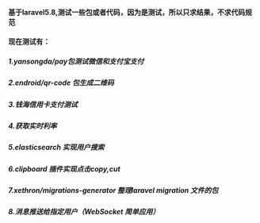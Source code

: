 #### 基于laravel5.8,测试一些包或者代码，因为是测试，所以只求结果，不求代码规范

#### 现在测试有：

##### 1.yansongda/pay包测试微信和支付宝支付
##### 2.endroid/qr-code 包生成二维码
##### 3.钱海信用卡支付测试
##### 4.获取实时利率
##### 5.elasticsearch 实现用户搜索
##### 6.clipboard 插件实现点击copy,cut
##### 7.xethron/migrations-generator 整理laravel migration 文件的包
##### 8.消息推送给指定用户（WebSocket 简单应用）
